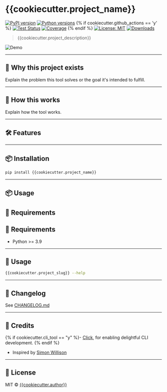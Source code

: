 # {{cookiecutter.project_name}}

[![PyPI version](https://img.shields.io/pypi/v/{{cookiecutter.project_name}}.svg)](https://pypi.org/project/{{cookiecutter.project_name}})
[![Python versions](https://img.shields.io/pypi/pyversions/{{cookiecutter.project_name}}.svg?logo=python&logoColor=white)](https://pypi.org/project/{{cookiecutter.project_name}}/)
{% if cookiecutter.github_actions == 'y' %}
[![Test Status](https://github.com/{{cookiecutter.github_username}}/{{cookiecutter.project_name}}/workflows/Test/badge.svg)](https://github.com/{{cookiecutter.github_username}}/{{cookiecutter.project_name}}/actions?query=workflow%3ATest)
[![Coverage](https://codecov.io/gh/{{cookiecutter.github_username}}/{{cookiecutter.project_name}}/branch/main/graph/badge.svg)](https://codecov.io/gh/{{cookiecutter.github_username}}/{{cookiecutter.project_name}})
{% endif %}
[![License: MIT](https://img.shields.io/badge/license-MIT-blue.svg)](https://github.com/{{cookiecutter.github_username}}/{{cookiecutter.project_name}}/blob/main/LICENSE)
[![Downloads](https://static.pepy.tech/badge/{{cookiecutter.project_name}})](https://pepy.tech/project/{{cookiecutter.project_name}})

> {{cookiecutter.project_description}}

![Demo](https://raw.githubusercontent.com/{{cookiecutter.github_username}}/{{cookiecutter.project_name}}/main/demo.gif)

---

## 🚀 Why this project exists

Explain the problem this tool solves or the goal it's intended to fulfill.

---

## 🧠 How this works

Explain how the tool works.

---

## 🛠️ Features

---

## 📦 Installation

```bash
pip install {{cookiecutter.project_name}}
```

---

## 📦 Usage

<!-- [[[cog
import cog
from {{cookiecutter.project_slug}} import cli
from click.testing import CliRunner
runner = CliRunner()
result = runner.invoke(cli.main, ["--help"])
out = result.output.replace("Usage: main", "Usage: {{cookiecutter.project_name}}")
result = runner.invoke(cli.what, ["--help"])
what_out = result.output
cog.out(
    "``` {{.bash}}\n"
    "$ {{cookiecutter.project_name}} --help\n"
    "{}"
    "```".format(out)
)
]]] -->
<!-- [[[end]]] -->

## 📐 Requirements



## 📐 Requirements

- Python >= 3.9

---

## 🧪 Usage

```bash
{{cookiecutter.project_slug}} --help
```

---

## 🧾 Changelog

See [CHANGELOG.md](https://github.com/{{cookiecutter.github_username}}/{{cookiecutter.project_name}}/blob/main/CHANGELOG.md)

---

## 🙏 Credits

{% if cookiecutter.cli_tool == "y" %}- [Click](https://click.palletsprojects.com), for enabling delightful CLI development. {% endif %}
- Inspired by [Simon Willison](https://github.com/simonw/sqlite-utils)

---

## 📄 License

MIT © [{{cookiecutter.author}}](https://github.com/{{cookiecutter.github_username}})
